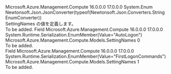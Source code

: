 <Type Name="SettingNames" FullName="Microsoft.Azure.Management.Compute.Models.SettingNames">
  <TypeSignature Language="C#" Value="public enum SettingNames" />
  <TypeSignature Language="ILAsm" Value=".class public auto ansi sealed SettingNames extends System.Enum" />
  <TypeSignature Language="DocId" Value="T:Microsoft.Azure.Management.Compute.Models.SettingNames" />
  <TypeSignature Language="VB.NET" Value="Public Enum SettingNames" />
  <TypeSignature Language="F#" Value="type SettingNames = " />
  <AssemblyInfo>
    <AssemblyName>Microsoft.Azure.Management.Compute</AssemblyName>
    <AssemblyVersion>16.0.0.0</AssemblyVersion>
    <AssemblyVersion>17.0.0.0</AssemblyVersion>
  </AssemblyInfo>
  <Base>
    <BaseTypeName>System.Enum</BaseTypeName>
  </Base>
  <Attributes>
    <Attribute>
      <AttributeName>Newtonsoft.Json.JsonConverter(typeof(Newtonsoft.Json.Converters.StringEnumConverter))</AttributeName>
    </Attribute>
  </Attributes>
  <Docs>
    <summary>
            SettingNames の値を定義します。
            </summary>
    <remarks>To be added.</remarks>
  </Docs>
  <Members>
    <Member MemberName="AutoLogon">
      <MemberSignature Language="C#" Value="AutoLogon" />
      <MemberSignature Language="ILAsm" Value=".field public static literal valuetype Microsoft.Azure.Management.Compute.Models.SettingNames AutoLogon = int32(0)" />
      <MemberSignature Language="DocId" Value="F:Microsoft.Azure.Management.Compute.Models.SettingNames.AutoLogon" />
      <MemberSignature Language="VB.NET" Value="AutoLogon" />
      <MemberSignature Language="F#" Value="AutoLogon = 0" Usage="Microsoft.Azure.Management.Compute.Models.SettingNames.AutoLogon" />
      <MemberType>Field</MemberType>
      <AssemblyInfo>
        <AssemblyName>Microsoft.Azure.Management.Compute</AssemblyName>
        <AssemblyVersion>16.0.0.0</AssemblyVersion>
        <AssemblyVersion>17.0.0.0</AssemblyVersion>
      </AssemblyInfo>
      <Attributes>
        <Attribute>
          <AttributeName>System.Runtime.Serialization.EnumMember(Value="AutoLogon")</AttributeName>
        </Attribute>
      </Attributes>
      <ReturnValue>
        <ReturnType>Microsoft.Azure.Management.Compute.Models.SettingNames</ReturnType>
      </ReturnValue>
      <MemberValue>0</MemberValue>
      <Docs>
        <summary>To be added.</summary>
      </Docs>
    </Member>
    <Member MemberName="FirstLogonCommands">
      <MemberSignature Language="C#" Value="FirstLogonCommands" />
      <MemberSignature Language="ILAsm" Value=".field public static literal valuetype Microsoft.Azure.Management.Compute.Models.SettingNames FirstLogonCommands = int32(1)" />
      <MemberSignature Language="DocId" Value="F:Microsoft.Azure.Management.Compute.Models.SettingNames.FirstLogonCommands" />
      <MemberSignature Language="VB.NET" Value="FirstLogonCommands" />
      <MemberSignature Language="F#" Value="FirstLogonCommands = 1" Usage="Microsoft.Azure.Management.Compute.Models.SettingNames.FirstLogonCommands" />
      <MemberType>Field</MemberType>
      <AssemblyInfo>
        <AssemblyName>Microsoft.Azure.Management.Compute</AssemblyName>
        <AssemblyVersion>16.0.0.0</AssemblyVersion>
        <AssemblyVersion>17.0.0.0</AssemblyVersion>
      </AssemblyInfo>
      <Attributes>
        <Attribute>
          <AttributeName>System.Runtime.Serialization.EnumMember(Value="FirstLogonCommands")</AttributeName>
        </Attribute>
      </Attributes>
      <ReturnValue>
        <ReturnType>Microsoft.Azure.Management.Compute.Models.SettingNames</ReturnType>
      </ReturnValue>
      <MemberValue>1</MemberValue>
      <Docs>
        <summary>To be added.</summary>
      </Docs>
    </Member>
  </Members>
</Type>